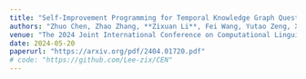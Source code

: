 ```yaml
---
title: "Self-Improvement Programming for Temporal Knowledge Graph Question Answering"
authors: "Zhuo Chen, Zhao Zhang, **Zixuan Li**, Fei Wang, Yutao Zeng, Xiaolong Jin and Yongjun Xu"
venue: "The 2024 Joint International Conference on Computational Linguistics, Language Resources and Evaluation, LREC-COLING 2024"
date: 2024-05-20
paperurl: "https://arxiv.org/pdf/2404.01720.pdf"
# code: "https://github.com/Lee-zix/CEN"
---
```

